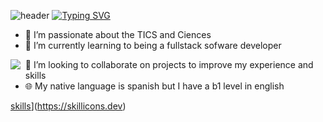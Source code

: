 ![header](https://capsule-render.vercel.app/api?type=wave&color=1C768F&height=300&section=header&text=FullStackDeveloper&fontAlignY=30&fontSize=70)
[![Typing SVG](https://readme-typing-svg.demolab.com/?lines=Samuel+Cordoba+or;Scorhenao)](https://git.io/typing-svg)
- 🏁 I’m passionate about the TICS and Ciences
- 🌱 I’m currently learning to being a fullstack sofware developer
 <img src="https://github.com/user-attachments/assets/7e4df677-2e88-40dc-8a51-ebf90d1cd2a9" Style="position:absolute;" />
 
- 🔎 I’m looking to collaborate on projects to improve my experience and skills
- 🌐 My native language is spanish but I have a b1 level in english

[skills](https://skillicons.dev/icons?i=js,html,css,bootstrap,discord,git,github,laravel,linux,mysql,nodejs,npm,php,py,tailwind,ubuntu,vscode,windows,nestjs,ts)](https://skillicons.dev)
